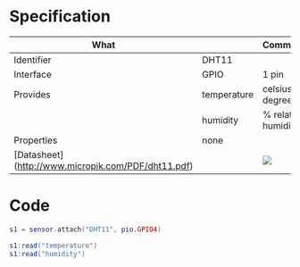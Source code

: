 # Specification

| What         |             | Comments                   |
|--------------|-------------|----------------------------|
| Identifier   | DHT11       |                            |
| Interface    | GPIO        | 1 pin                      |
| Provides     | temperature | celsius degrees            |
|              | humidity    | % relative humidity        |
| Properties   | none        |                            |
| [Datasheet] (http://www.micropik.com/PDF/dht11.pdf)    |             | ![](http://whitecatboard.org/git/dht11.jpg)                           |


# Code

```lua
s1 = sensor.attach("DHT11", pio.GPIO4)

s1:read("temperature")
s1:read("humidity")
```